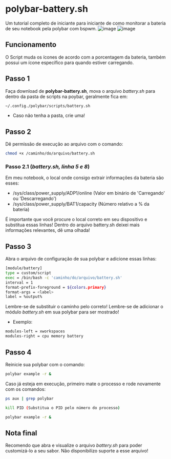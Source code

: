 # polybar-battery.sh
Um tutorial completo de iniciante para iniciante de como monitorar a bateria de seu notebook pela polybar com bspwm.
![image](https://user-images.githubusercontent.com/117837570/229532231-855892cc-ee18-443e-a229-9e199914cd0d.png)
![image](https://user-images.githubusercontent.com/117837570/229534120-4e9df9e6-bb7c-4112-8b4a-0e8106d53576.png)

## Funcionamento
O Script muda os ícones de acordo com a porcentagem da bateria, também possui um ícone específico para quando estiver carregando.

## Passo 1
Faça download de **polybar-battery.sh**, mova o arquivo *battery.sh* para dentro da pasta de scripts na poybar, geralmente fica em:
  ```bash
  ~/.config./polybar/scripts/battery.sh
  ```
  - Caso não tenha a pasta, crie uma!

## Passo 2
Dê permissão de execução ao arquivo com o comando:
  ```bash
  chmod +x /caminho/do/arquivo/battery.sh
  ```
  ### Passo 2.1 (*battery.sh, linha 5 e 8*)
  Em meu notebook, o local onde consigo extrair informações da bateria são esses:
  - /sys/class/power_supply/ADP1/online (Valor em binário de 'Carregando' ou 'Descarregando')
  - /sys/class/power_supply/BAT1/capacity (Número relativo a % da bateria)
  
  É importante que você procure o local correto em seu dispositivo e substitua essas linhas!
  Dentro do arquivo battery.sh deixei mais informações relevantes, dê uma olhada!

## Passo 3
Abra o arquivo de configuração de sua polybar e adicione essas linhas:
  ```bash
  [module/battery]
  type = custom/script
  exec = /bin/bash -c 'caminho/do/arquivo/battery.sh'
  interval = 1
  format-prefix-foreground = ${colors.primary}
  format-args = <label>
  label = %output%
  ```

Lembre-se de substituir o caminho pelo correto!
Lembre-se de adicionar o módulo *battery.sh* em sua polybar para ser mostrado!
  - Exemplo:
  ```bash
  modules-left = xworkspaces
  modules-right = cpu memory battery
  ```
    
## Passo 4
Reinicie sua polybar com o comando:
  ```bash
  polybar example -r &
  ```
Caso já esteja em execução, primeiro mate o processo e rode novamente com os comandos:
  ```bash
  ps aux | grep polybar
  ```
  ```bash
  kill PID (Substitua o PID pelo número do processo)
  ```
  ```bash
  polybar example -r &
  ```
## Nota final
Recomendo que abra e visualize o arquivo *battery.sh* para poder customizá-lo a seu sabor.
Não disponibilizo suporte a esse arquivo!
